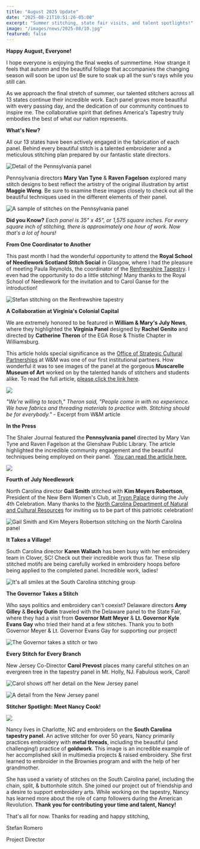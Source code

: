 ```yaml
---
title: "August 2025 Update"
date: "2025-08-21T10:51:26-05:00"
excerpt: "Summer stitching, state fair visits, and talent spotlights!"
image: "/images/news/2025-08/10.jpg"
featured: false
---
```


**Happy August, Everyone!**

I hope everyone is enjoying the final weeks of summertime. How strange it feels that autumn and the beautiful foliage that accompanies the changing season will soon be upon us! Be sure to soak up all the sun's rays while you still can.

As we approach the final stretch of summer, our talented stitchers across all 13 states continue their incredible work. Each panel grows more beautiful with every passing day, and the dedication of our community continues to inspire me. The collaborative spirit that defines America's Tapestry truly embodies the best of what our nation represents.

**What's New?**

All our 13 states have been actively engaged in the fabrication of each panel. Behind every beautiful stitch is a talented embroiderer and a meticulous stitching plan prepared by our fantastic state directors.

![Detail of the Pennsylvania panel](/images/news/2025-08/1.jpg)

Pennsylvania directors **Mary Van Tyne** & **Raven Fagelson** explored many stitch designs to best reflect the artistry of the original illustration by artist **Maggie Weng**. Be sure to examine these images closely to check out all the beautiful techniques used in the different elements of their panel.

![A sample of stitches on the Pennsylvania panel](/images/news/2025-08/2.png)

**Did you Know?** _Each panel is 35" x 45", or 1,575 square inches. For every square inch of stitching, there is approximately one hour of work. Now that's a lot of hours!_

**From One Coordinator to Another**

This past month I had the wonderful opportunity to attend the **Royal School of Needlework Scotland Stitch Social** in Glasgow, where I had the pleasure of meeting Paula Reynolds, the coordinator of the [Renfrewshire Tapestry](https://qzwbpg.clicks.mlsend.com/ty/cl/eyJ2Ijoie1wiYVwiOjEyNjQ1MzksXCJsXCI6MTYyMzU1Njc2MzMwMzI5OTA4LFwiclwiOjE2MjM1NTc0ODMzNzA5MjE0MH0iLCJzIjoiYWY4YjUzYjJlNDRmNTE4MyJ9). I even had the opportunity to do a little stitching! Many thanks to the Royal School of Needlework for the invitation and to Carol Ganse for the introduction!

![Stefan stitching on the Renfrewshire tapestry](/images/news/2025-08/3.png)

**A Collaboration at Virginia's Colonial Capital**

We are extremely honored to be featured in **William & Mary's July News**, where they highlighted the **Virginia Panel** designed by **Rachel Genito** and directed by **Catherine Theron** of the EGA Rose & Thistle Chapter in Williamsburg.

This article holds special significance as the [Office of Strategic Cultural Partnerships](https://qzwbpg.clicks.mlsend.com/ty/cl/eyJ2Ijoie1wiYVwiOjEyNjQ1MzksXCJsXCI6MTYyMzU1Njc2MzQzOTYxNDAyLFwiclwiOjE2MjM1NTc0ODMzNzA5MjE0MH0iLCJzIjoiMWQ5NDc5ODZlZjM1ZTkyMyJ9) at W&M was one of our first institutional partners. How wonderful it was to see images of the panel at the gorgeous **Muscarelle Museum of Art** worked on by the talented hands of stitchers and students alike. To read the full article, [please click the link here](https://qzwbpg.clicks.mlsend.com/ty/cl/eyJ2Ijoie1wiYVwiOjEyNjQ1MzksXCJsXCI6MTYyMzU1Njc2MzQ5MjA0Mjg0LFwiclwiOjE2MjM1NTc0ODMzNzA5MjE0MH0iLCJzIjoiNDEwYzgwNjM4MWNlOTlhOCJ9).

![](/images/news/2025-08/4.png)

_"We're willing to teach," Theron said, "People come in with no experience. We have fabrics and threading materials to practice with. Stitching should be for everybody."_ - Excerpt from W&M article

**In the Press**

The Shaler Journal featured the **Pennsylvania panel** directed by Mary Van Tyne and Raven Fagelson at the Glenshaw Public Library. The article highlighted the incredible community engagement and the beautiful techniques being employed on their panel.  [You can read the article here.](https://qzwbpg.clicks.mlsend.com/ty/cl/eyJ2Ijoie1wiYVwiOjEyNjQ1MzksXCJsXCI6MTYyMzU1Njc2MzYxNzg3MTk5LFwiclwiOjE2MjM1NTc0ODMzNzA5MjE0MH0iLCJzIjoiMTY2ZmMxNGEzODY2MmI3NCJ9)

![](/images/news/2025-08/5.png)

**Fourth of July Needlework**

North Carolina director **Gail Smith** stitched with **Kim Meyers Robertson**, President of the New Bern Women's Club, at [Tryon Palace](https://qzwbpg.clicks.mlsend.com/ty/cl/eyJ2Ijoie1wiYVwiOjEyNjQ1MzksXCJsXCI6MTYyMzU1Njc2MzY4MDc4NjU3LFwiclwiOjE2MjM1NTc0ODMzNzA5MjE0MH0iLCJzIjoiZGJhMmM3OGFlYWRiMzU1NiJ9) during the July 4th Celebration. Many thanks to the [North Carolina Department of Natural and Cultural Resources](https://qzwbpg.clicks.mlsend.com/ty/cl/eyJ2Ijoie1wiYVwiOjEyNjQ1MzksXCJsXCI6MTYyMzU1Njc2MzczMzIxNTM5LFwiclwiOjE2MjM1NTc0ODMzNzA5MjE0MH0iLCJzIjoiYTkwNjQ0MzI2YTRjNGY3YyJ9) for inviting us to be part of this patriotic celebration!

![Gail Smith and Kim Meyers Robertson stitching on the North Carolina panel](/images/news/2025-08/6.png)

**It Takes a Village!**

South Carolina director **Karen Wallach** has been busy with her embroidery team in Clover, SC! Check out their incredible work thus far. These slip stitched motifs are being carefully worked in embroidery hoops before being applied to the completed panel. Incredible work, ladies!

![It's all smiles at the South Carolina stitching group](/images/news/2025-08/7.png)

**The Governor Takes a Stitch**

Who says politics and embroidery can't coexist? Delaware directors **Amy Gilley** & **Becky Gutin** traveled with the Delaware panel to the State Fair, where they had a visit from **Governor Matt Meyer** & **Lt. Governor Kyle Evans Gay** who tried their hand at a few stitches. Thank you to both Governor Meyer & Lt. Governor Evans Gay for supporting our project!

![The Governor takes a stitch or two](/images/news/2025-08/8.jpg)

**Every Stitch for Every Branch**

New Jersey Co-Director **Carol Prevost** places many careful stitches on an evergreen tree in the tapestry panel in Mt. Holly, NJ. Fabulous work, Carol!

![Carol shows off her detail on the New Jersey panel](/images/news/2025-08/9.png)

![A detail from the New Jersey panel](/images/news/2025-08/10.jpg)

**Stitcher Spotlight: Meet Nancy Cook!**

![](/images/news/2025-08/11.jpg)

Nancy lives in Charlotte, NC and embroiders on the **South Carolina tapestry panel**. An active stitcher for over 50 years, Nancy primarily practices embroidery with **metal threads**, including the beautiful (and challenging!) practice of **goldwork**. This image is an incredible example of her accomplished skill in multimedia projects & raised embroidery. She first learned to embroider in the Brownies program and with the help of her grandmother.

She has used a variety of stitches on the South Carolina panel, including the chain, split, & buttonhole stitch. She joined our project out of friendship and a desire to support embroidery arts. While working on the tapestry, Nancy has learned more about the role of camp followers during the American Revolution. **Thank you for contributing your time and talent, Nancy!**

That's all for now. Thanks for reading and happy stitching,

Stefan Romero

Project Director

